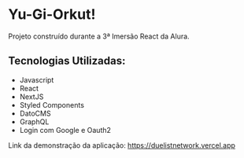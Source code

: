 # Yu-Gi-Orkut!

Projeto construído durante a 3ª Imersão React da Alura.

## Tecnologias Utilizadas:

- Javascript
- React
- NextJS
- Styled Components
- DatoCMS
- GraphQL
- Login com Google e Oauth2

Link da demonstração da aplicação: https://duelistnetwork.vercel.app
